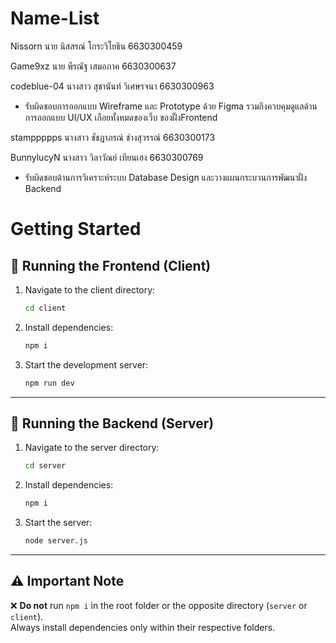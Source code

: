 # Name-List
Nissorn
นาย นิสสรณ์ โกระวิโยธิน 6630300459

Game9xz
นาย พีรณัฐ เสมอภาค 6630300637

codeblue-04
นางสาว สุชานันท์ วิเศษรจนา 6630300963
- รับผิดชอบการออกแบบ Wireframe และ Prototype ด้วย Figma รวมถึงควบคุมดูแลด้านการออกแบบ UI/UX เกือยทั้งหมดของเว็บ ของฝั้งFrontend

stamppppps
นางสาว ชัชฎาภรณ์  ช่างสุวรรณ์ 6630300173

BunnylucyN
นางสาว วิลาวัณย์ เทียนเฮง 6630300769
- รับผิดชอบด้านการวิเคราะห์ระบบ Database Design และวางแผนกระบวนการพัฒนาฝั่ง Backend

# Getting Started

## 🚀 Running the Frontend (Client)
1. Navigate to the client directory:  
   ```bash
   cd client
   ```
2. Install dependencies:  
   ```bash
   npm i
   ```
3. Start the development server:  
   ```bash
   npm run dev
   ```

---

## 🔧 Running the Backend (Server)
1. Navigate to the server directory:  
   ```bash
   cd server
   ```
2. Install dependencies:  
   ```bash
   npm i
   ```
3. Start the server:  
   ```bash
   node server.js
   ```

---

## ⚠️ Important Note
❌ **Do not** run `npm i` in the root folder or the opposite directory (`server` or `client`).  
Always install dependencies only within their respective folders.
